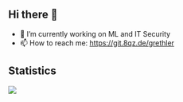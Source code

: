 ## Hi there 👋
- 🔭 I’m currently working on ML and IT Security
- 📫 How to reach me: https://git.8qz.de/grethler

## Statistics
<img align="center" href="#" src="https://github-readme-stats.vercel.app/api/top-langs/?username=grethler&layout=compact" />
